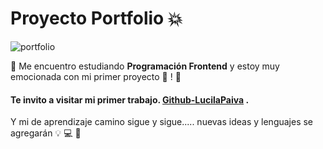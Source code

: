 # Proyecto Portfolio  💥 
![portfolio](https://thumbs.gfycat.com/ClassicUnsightlyIvorybackedwoodswallow-max-1mb.gif)


 🔴 Me encuentro estudiando **Programación Frontend** y estoy muy emocionada con mi primer proyecto  🚀 !  🔴 

#### Te invito a visitar mi primer trabajo. [Github-LucilaPaiva](https://lucilapaiva.github.io/proyecto-portafolio/) .

Y mi de aprendizaje camino sigue y sigue..... nuevas ideas y lenguajes se agregarán  💡  💻  🎇 



